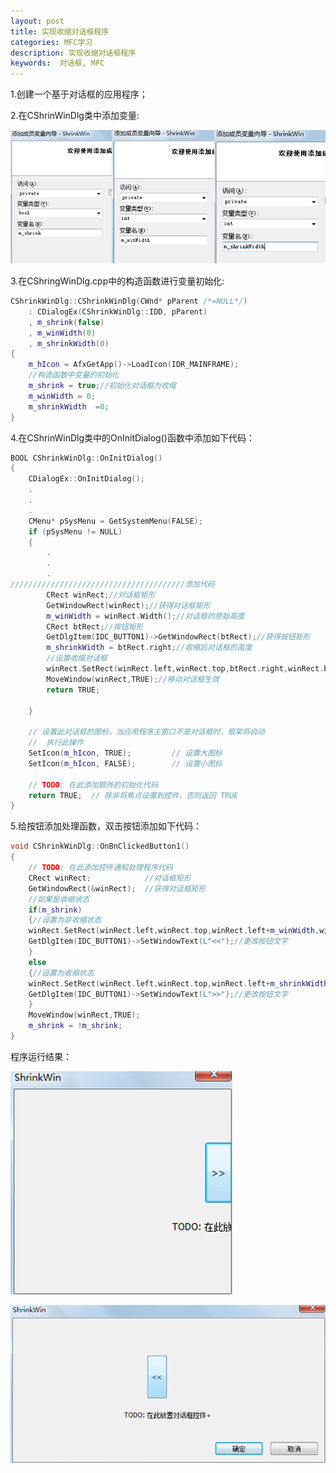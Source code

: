 ```yaml
---
layout: post 
title: 实现收缩对话框程序
categories: MFC学习
description: 实现收缩对话框程序
keywords:  对话框, MFC
---
```


1.创建一个基于对话框的应用程序；

2.在CShrinWinDlg类中添加变量:

![](/images/posts/MFC/66.png)

3.在CShringWinDlg.cpp中的构造函数进行变量初始化:

```cpp
CShrinkWinDlg::CShrinkWinDlg(CWnd* pParent /*=NULL*/)
	: CDialogEx(CShrinkWinDlg::IDD, pParent)
	, m_shrink(false)
	, m_winWidth(0)
	, m_shrinkWidth(0)
{
	m_hIcon = AfxGetApp()->LoadIcon(IDR_MAINFRAME);
	//构造函数中变量的初始化
	m_shrink = true;//初始化对话框为收缩
	m_winWidth = 0;
	m_shrinkWidth  =0;
}
```

4.在CShrinWinDlg类中的OnInitDialog()函数中添加如下代码：

```cpp
BOOL CShrinkWinDlg::OnInitDialog()
{
	CDialogEx::OnInitDialog();
	.
	.
	.
	CMenu* pSysMenu = GetSystemMenu(FALSE);
	if (pSysMenu != NULL)
	{
		.
		.
		.
///////////////////////////////////////添加代码
		CRect winRect;//对话框矩形
		GetWindowRect(winRect);//获得对话框矩形
		m_winWidth = winRect.Width();//对话框的原始高度
		CRect btRect;//按钮矩形
		GetDlgItem(IDC_BUTTON1)->GetWindowRect(btRect);//获得按钮矩形
		m_shrinkWidth = btRect.right;//收缩后对话框的高度
		//设置收缩对话框
		winRect.SetRect(winRect.left,winRect.top,btRect.right,winRect.bottom);
		MoveWindow(winRect,TRUE);//移动对话框生效
		return TRUE;

	}

	// 设置此对话框的图标。当应用程序主窗口不是对话框时，框架将自动
	//  执行此操作
	SetIcon(m_hIcon, TRUE);			// 设置大图标
	SetIcon(m_hIcon, FALSE);		// 设置小图标

	// TODO: 在此添加额外的初始化代码
	return TRUE;  // 除非将焦点设置到控件，否则返回 TRUE
}
```

5.给按钮添加处理函数，双击按钮添加如下代码：

```cpp
void CShrinkWinDlg::OnBnClickedButton1()
{
	// TODO: 在此添加控件通知处理程序代码
	CRect winRect;            //对话框矩形
	GetWindowRect(&winRect);  //获得对话框矩形
	//如果是收缩状态
	if(m_shrink)
	{//设置为非收缩状态
	winRect.SetRect(winRect.left,winRect.top,winRect.left+m_winWidth,winRect.bottom);	
	GetDlgItem(IDC_BUTTON1)->SetWindowText(L"<<");//更改按钮文字
	}
	else
	{//设置为收缩状态
    winRect.SetRect(winRect.left,winRect.top,winRect.left+m_shrinkWidth,winRect.bottom);	
	GetDlgItem(IDC_BUTTON1)->SetWindowText(L">>");//更改按钮文字
	}
	MoveWindow(winRect,TRUE);
	m_shrink = !m_shrink;
}

```

程序运行结果：

![](/images/posts/MFC/67.png)

![](/images/posts/MFC/68.png)